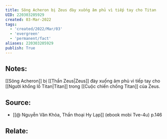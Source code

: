 ```yaml
---
title: Sông Acheron bị Zeus đày xuống âm phủ vì tiếp tay cho Titan
UID: 220303205929
created: 03-Mar-2022
tags:
  - 'created/2022/Mar/03'
  - 'evergreen'
  - 'permanent/fact'
aliases: 220303205929
publish: True
---
```

## Notes:
[[Sông Acheron]] bị [[Thần Zeus|Zeus]] đày xuống âm phủ vì tiếp tay cho [[Người khổng lồ Titan|Titan]] trong [[Cuộc chiến chống Titan]] của Zeus.

## Source:
- [[@ Nguyễn Văn Khỏa, Thần thoại Hy Lạp]] (ebook mobi Tve-4u) p.146

## Relate:
